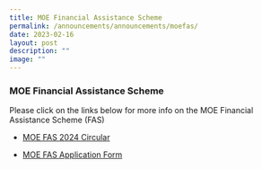 ```yaml
---
title: MOE Financial Assistance Scheme
permalink: /announcements/announcements/moefas/
date: 2023-02-16
layout: post
description: ""
image: ""
---
```

### MOE Financial Assistance Scheme

Please click on the links below for more info on the MOE Financial Assistance Scheme (FAS)

* [MOE FAS 2024 Circular](/files/MOE%20FAS/MOE%20FAS%202024%20Circular.pdf)
 
* [MOE FAS Application Form](/files/MOE%20FAS/MOE%20FAS%20Application%20Form%20Sep%202022.pdf)